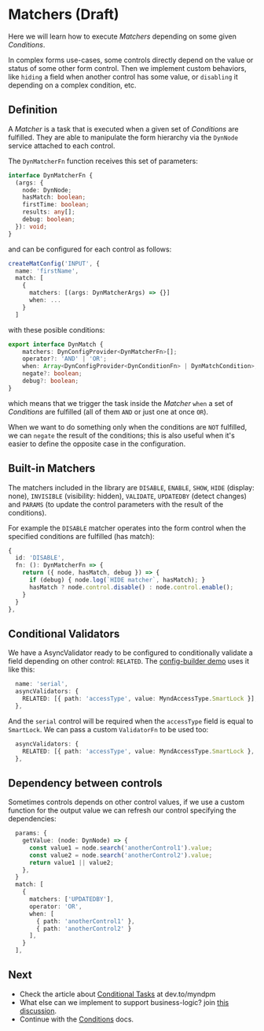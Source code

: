 # Matchers (Draft)

Here we will learn how to execute *Matchers* depending on some given *Conditions*.

In complex forms use-cases, some controls directly depend on the value or status of some other form control. Then we implement custom behaviors, like `hiding` a field when another control has some value, or `disabling` it depending on a complex condition, etc.

## Definition

A *Matcher* is a task that is executed when a given set of *Conditions* are fulfilled.
They are able to manipulate the form hierarchy via the `DynNode` service attached to each control.

The `DynMatcherFn` function receives this set of parameters:

```typescript
interface DynMatcherFn {
  (args: {
    node: DynNode;
    hasMatch: boolean;
    firstTime: boolean;
    results: any[];
    debug: boolean;
  }): void;
}
```

and can be configured for each control as follows:

```typescript
createMatConfig('INPUT', {
  name: 'firstName',
  match: [
    {
      matchers: [(args: DynMatcherArgs) => {}]
      when: ...
    }
  ]
```

with these posible conditions:

```typescript
export interface DynMatch {
    matchers: DynConfigProvider<DynMatcherFn>[];
    operator?: 'AND' | 'OR';
    when: Array<DynConfigProvider<DynConditionFn> | DynMatchCondition>;
    negate?: boolean;
    debug?: boolean;
}
```

which means that we trigger the task inside the *Matcher* `when` a set of *Conditions* are fulfilled (all of them `AND` or just one at once `OR`).

When we want to do something only when the conditions are `NOT` fulfilled, we can `negate` the result of the conditions; this is also useful when it's easier to define the opposite case in the configuration.

## Built-in Matchers

The matchers included in the library are `DISABLE`, `ENABLE`, `SHOW`, `HIDE` (display: none), `INVISIBLE` (visibility: hidden), `VALIDATE`, `UPDATEDBY` (detect changes) and `PARAMS` (to update the control parameters with the result of the conditions).

For example the `DISABLE` matcher operates into the form control when the specified conditions are fulfilled (has match):

```typescript
{
  id: 'DISABLE',
  fn: (): DynMatcherFn => {
    return ({ node, hasMatch, debug }) => {
      if (debug) { node.log(`HIDE matcher`, hasMatch); }
      hasMatch ? node.control.disable() : node.control.enable();
    }
  }
},
```

## Conditional Validators

We have a AsyncValidator ready to be configured to conditionally validate a field depending on other control: `RELATED`. The [config-builder demo](https://mynd.dev/demos/dyn-forms/builder) uses it like this:

```typescript
  name: 'serial',
  asyncValidators: {
    RELATED: [{ path: 'accessType', value: MyndAccessType.SmartLock }],
  },
```

And the `serial` control will be required when the `accessType` field is equal to `SmartLock`. We can pass a custom `ValidatorFn` to be used too:

```typescript
  asyncValidators: {
    RELATED: [{ path: 'accessType', value: MyndAccessType.SmartLock }, Validators.min(3)],
  },
```

## Dependency between controls

Sometimes controls depends on other control values, if we use a custom function for the output value we can refresh our control specifying the dependencies:

```typescript
  params: {
    getValue: (node: DynNode) => {
      const value1 = node.search('anotherControl1').value;
      const value2 = node.search('anotherControl2').value;
      return value1 || value2;
    },
  }
  match: [
    {
      matchers: ['UPDATEDBY'],
      operator: 'OR',
      when: [
        { path: 'anotherControl1' },
        { path: 'anotherControl2' }
      ],
    }
  ],
```

## Next

- Check the article about [Conditional Tasks](https://dev.to/myndpm/conditional-tasks-in-dynamic-forms-h8) at dev.to/myndpm
- What else can we implement to support business-logic? join [this discussion](https://github.com/myndpm/open-source/discussions/4).
- Continue with the [Conditions](/docs/dyn-forms/intro/conditions) docs.
